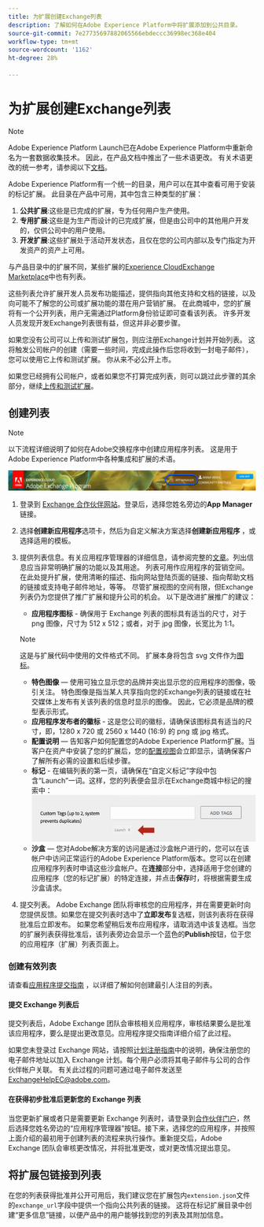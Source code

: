 ```yaml
---
title: 为扩展创建Exchange列表
description: 了解如何在Adobe Experience Platform中将扩展添加到公共目录。
source-git-commit: 7e27735697882065566ebdeccc36998ec368e404
workflow-type: tm+mt
source-wordcount: '1162'
ht-degree: 28%

---
```


# 为扩展创建Exchange列表

>[!NOTE]
>
>Adobe Experience Platform Launch已在Adobe Experience Platform中重新命名为一套数据收集技术。 因此，在产品文档中推出了一些术语更改。 有关术语更改的统一参考，请参阅以下[文档](../../term-updates.md)。

Adobe Experience Platform有一个统一的目录，用户可以在其中查看可用于安装的标记扩展。 此目录在产品中可用，其中包含三种类型的扩展：

1. **公共扩展**:这些是已完成的扩展，专为任何用户生产使用。
1. **专用扩展**:这些是为生产而设计的已完成扩展，但是由公司中的其他用户开发的，仅供公司中的用户使用。
1. **开发扩展**:这些扩展处于活动开发状态，且仅在您的公司内部以及专门指定为开发资产的资产上可用。

与产品目录中的扩展不同，某些扩展的[Experience CloudExchange Marketplace](https://exchange.adobe.com/experiencecloud.experience-platform-launch.html#product)中也有列表。

这些列表允许扩展开发人员发布功能描述，提供指向其他支持和文档的链接，以及向可能不了解您的公司或扩展功能的潜在用户营销扩展。 在此商城中，您的扩展将有一个公开列表，用户无需通过Platform身份验证即可查看该列表。  许多开发人员发现开发Exchange列表很有益，但这并非必要步骤。

如果您没有公司可以上传和测试扩展包，则应注册Exchange计划并开始列表。  这将触发公司帐户的创建（需要一些时间，完成此操作后您将收到一封电子邮件），您可以使用它上传和测试扩展。  你从来不必公开上市。

如果您已经拥有公司帐户，或者如果您不打算完成列表，则可以跳过此步骤的其余部分，继续[上传和测试扩展](./upload-and-test.md)。

## 创建列表

>[!NOTE]
>
>以下流程详细说明了如何在Adobe交换程序中创建应用程序列表。 这是用于Adobe Experience Platform中各种集成和扩展的术语。

![Experience Cloud应用程序管理器链接位置](../images/getting-started/app-mgr-link.png)

1. 登录到 [Exchange 合作伙伴网站](https://partners.adobe.com/exchangeprogram/experiencecloud)。登录后，选择您姓名旁边的&#x200B;**App Manager**&#x200B;链接。
1. 选择&#x200B;**创建新应用程序**&#x200B;选项卡，然后为自定义解决方案选择&#x200B;**创建新应用程序** ，或选择适用的模板。
1. 提供列表信息。有关应用程序管理器的详细信息，请参阅完整的[文章](https://adobeexchangeec.zendesk.com/hc/en-us/articles/360024197931)。列出信息应当非常明确扩展的功能以及其用途。 列表可用作应用程序的营销空间。 在此处提升扩展，使用清晰的描述、指向网站登陆页面的链接、指向帮助文档的链接或支持电子邮件地址，等等。 尽管扩展视图的空间有限，但Exchange列表仍为您提供了推广扩展和提升公司的机会。 以下是改进扩展推广的建议：
   - **应用程序图标** - 确保用于 Exchange 列表的图标具有适当的尺寸，对于 png 图像，尺寸为 512 x 512；或者，对于 jpg 图像，长宽比为 1:1。

   >[!NOTE]
   >
   >这是与扩展代码中使用的文件格式不同。 扩展本身将包含 svg 文件作为[图标](../manifest.md)。
   - **特色图像**  — 使用可独立显示您的品牌并突出显示您的应用程序的图像，吸引关注。 特色图像是指当某人共享指向您的Exchange列表的链接或在社交媒体上发布有关该列表的信息时显示的图像。 因此，它必须是品牌的模型表示形式。
   - **应用程序发布者的徽标** - 这是您公司的徽标，请确保该图标具有适当的尺寸，即，1280 x 720 或 2560 x 1440 (16:9) 的 png 或 jpg 格式。
   - **配置说明**  — 告知客户如何配置您的Adobe Experience Platform扩展。当客户在资产中安装了您的扩展后，您的[配置视图](../configuration.md)会立即显示，请确保客户了解所有必需的设置和后续步骤。
   - **标记** - 在编辑列表的第一页，请确保在“自定义标记”字段中包含“Launch”一词。这样，您的列表便会显示在Exchange商城中标记的搜索中：
      ![](../images/getting-started/custom-tags.jpg)
   - **沙盒**  — 您对Adobe解决方案的访问是通过沙盒帐户进行的，您可以在该帐户中访问正常运行的Adobe Experience Platform版本。您可以在创建应用程序列表时申请这些沙盒帐户。在&#x200B;**连接**&#x200B;部分中，选择适用于您创建的应用程序（您的标记扩展）的特定连接，并点击&#x200B;**保存**&#x200B;时，将根据需要生成沙盒请求。
1. 提交列表。 Adobe Exchange 团队将审核您的应用程序，并在需要更新时向您提供反馈。如果您在提交列表时选中了&#x200B;**立即发布**&#x200B;复选框，则该列表将在获得批准后立即发布。 如果您希望稍后发布应用程序，请取消选中该复选框。当您的扩展列表获得批准后，该列表旁边会显示一个蓝色的&#x200B;**Publish**&#x200B;按钮，位于您的应用程序（扩展）列表页面上。

### 创建有效列表

请查看[应用程序提交指南](https://partners.adobe.com/exchangeprogram/experiencecloud/build/ec-exchange.html) ，以详细了解如何创建最引人注目的列表。

#### 提交 Exchange 列表后

提交列表后，Adobe Exchange 团队会审核相关应用程序，审核结果要么是批准该应用程序，要么是提出更改意见。应用程序提交指南详细介绍了此过程。

如果您未登录过 Exchange 网站，请按照[计划注册指南](https://partners.adobe.com/content/mcp/us/en/home/reg-guide.html)中的说明，确保注册您的电子邮件地址以加入 Exchange 计划。每个用户必须将其电子邮件与公司的合作伙伴帐户关联。 有关此过程的问题可通过电子邮件发送至<ExchangeHelpEC@adobe.com>。

#### 在获得初步批准后更新您的 Exchange 列表

当您更新扩展或者只是需要更新 Exchange 列表时，请登录到[合作伙伴门户](https://partners.adobe.com/exchangeprogram/experiencecloud)，然后选择您姓名旁边的“应用程序管理器”按钮。接下来，选择您的应用程序，并按照上面介绍的最初用于创建列表的流程来执行操作。重新提交后，Adobe Exchange 团队会审核更改情况，并将批准更改，或对更改情况提出意见。

## 将扩展包链接到列表

在您的列表获得批准并公开可用后，我们建议您在扩展包内`extension.json`文件的`exchange_url`字段中提供一个指向公共列表的链接。  这将在标记扩展目录中创建“更多信息”链接，以便产品中的用户能够找到您的列表及其附加信息。
